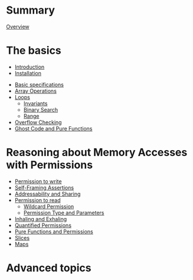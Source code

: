 # Summary

[Overview](./overview.md)

# The basics
- [Introduction]()
- [Installation]()
<!-- - [Getting started]() -->
- [Basic specifications](./basic-specs.md)
  <!-- - [`assert` and `assume`](./assert-assume.md) -->
  <!-- - [requires, ensures, and preserves](./requires-ensures.md)-->
- [Array Operations](./basic-array.md)
- [Loops](./loops.md)
  - [Invariants](./loops-invariant.md)
  - [Binary Search](./loops-binarysearch.md)
  - [Range](./loops-range.md)
- [Overflow Checking](./overflow.md)
- [Ghost Code and Pure Functions](./basic-ghost-pure.md)

# Reasoning about Memory Accesses with Permissions
- [Permission to write](./permission-write.md)
- [Self-Framing Assertions](./self-framing.md)
- [Addressability and Sharing](./addressable.md)
- [Permission to read](./fractional-permissions.md)
  - [Wildcard Permission](./wildcard-permission.md)
  - [Permission Type and Parameters](./permission-type.md)
- [Inhaling and Exhaling](./inhale-exhale.md)
- [Quantified Permissions](./quantified-permission.md)
- [Pure Functions and Permissions](./permission-pure.md)
- [Slices](./slices.md)
- [Maps](./maps.md)

# Advanced topics
